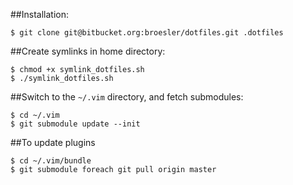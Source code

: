 ##Installation:

    $ git clone git@bitbucket.org:broesler/dotfiles.git .dotfiles

##Create symlinks in home directory:

    $ chmod +x symlink_dotfiles.sh
    $ ./symlink_dotfiles.sh

##Switch to the `~/.vim` directory, and fetch submodules:

    $ cd ~/.vim
    $ git submodule update --init

##To update plugins

    $ cd ~/.vim/bundle
    $ git submodule foreach git pull origin master
